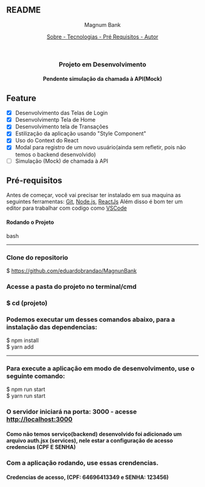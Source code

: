 ## README

<P align="center"> Magnum Bank </p>

<p align="center">
    <a href="#sobre"> Sobre - </a>
    <a href="#tecnologias"> Tecnologias - </a>
    <a href="#pre-requisitos"> Pré Requisitos - </a>
    <a href="#autor"> Autor </a>
</p>

<br>

<h3 align="center"> Projeto em Desenvolvimento </h3>
<h4 align="center">Pendente simulação da chamada à API(Mock)</h4>

## Feature

- [x] Desenvolvimento das Telas de Login
- [x] Desenvolvimentp Tela de Home
- [x] Desenvolvimento tela de Transações
- [x] Estilização da aplicação usando "Style Component"
- [x] Uso do Context do React
- [x] Modal para registro de um novo usuário(ainda sem refletir, pois não temos o backend desenvolvido)
- [ ] Simulação (Mock) de chamada à API 

## Pré-requisitos

Antes de começar, você vai precisar ter instalado em sua maquina as seguintes ferramentas:
[Git](https://git-scm.com), [Node.js](https://nodejs.org/en/), [ReactJs](https://learn.microsoft.com/pt-br/windows/dev-environment/javascript/react-on-windows)
Além disso é bom ter um editor para trabalhar com codigo como [VSCode](https://code.visualstudio.com/)

#### Rodando o Projeto

bash

---

### Clone do repositorio

$ https://github.com/eduardobrandao/MagnunBank

### Acesse a pasta do projeto no terminal/cmd

### $ cd (projeto)

### Podemos executar um desses comandos abaixo, para a instalação das dependencias:

$ npm install
<br>
$ yarn add

---

### Para execute a aplicação em modo de desenvolvimento, use o seguinte comando:

$ npm run start
<br>
$ yarn run start

### O servidor iniciará na porta: 3000 - acesse <http://localhost:3000>
#### Como não temos serviço(backend) desenvolvido foi adicionado um arquivo auth.jsx (services), nele estar a configuração de acesso credencias (CPF E SENHA)
### Com a aplicação rodando, use essas crendencias.
#### Credencias de acesso, (CPF: 64696413349 e SENHA: 123456)
